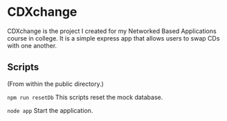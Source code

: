 # CDXchange

CDXchange is the project I created for my Networked Based Applications course in college.  It is a simple express app that allows users to swap CDs with one another.

## Scripts

(From within the public directory.)

`npm run resetDb`
This scripts reset the mock database.

`node app`
Start the application.
